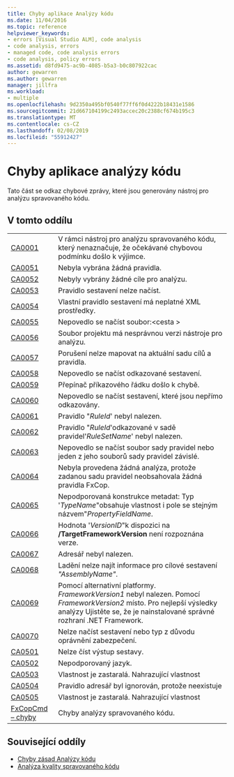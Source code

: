 ```yaml
---
title: Chyby aplikace Analýzy kódu
ms.date: 11/04/2016
ms.topic: reference
helpviewer_keywords:
- errors [Visual Studio ALM], code analysis
- code analysis, errors
- managed code, code analysis errors
- code analysis, policy errors
ms.assetid: d8fd9475-ac9b-4085-b5a3-b0c807922cac
author: gewarren
ms.author: gewarren
manager: jillfra
ms.workload:
- multiple
ms.openlocfilehash: 9d2350a495bf0540f77ff6f0d4222b18431e1586
ms.sourcegitcommit: 21d667104199c2493accec20c2388cf674b195c3
ms.translationtype: MT
ms.contentlocale: cs-CZ
ms.lasthandoff: 02/08/2019
ms.locfileid: "55912427"
---
```

# <a name="code-analysis-application-errors"></a>Chyby aplikace analýzy kódu

Tato část se odkaz chybové zprávy, které jsou generovány nástroj pro analýzu spravovaného kódu.

## <a name="in-this-section"></a>V tomto oddílu

|||
|-|-|
|[CA0001](ca0001.md)|V rámci nástroj pro analýzu spravovaného kódu, který nenaznačuje, že očekávané chybovou podmínku došlo k výjimce.|
|[CA0051](ca0051.md)|Nebyla vybrána žádná pravidla.|
|[CA0052](ca0052.md)|Nebyly vybrány žádné cíle pro analýzu.|
|[CA0053](ca0053.md)|Pravidlo sestavení nelze načíst.|
|[CA0054](ca0054.md)|Vlastní pravidlo sestavení má neplatné XML prostředky.|
|[CA0055](ca0055.md)|Nepovedlo se načíst soubor:\<cesta >|
|[CA0056](ca0056.md)|Soubor projektu má nesprávnou verzi nástroje pro analýzu.|
|[CA0057](ca0057.md)|Porušení nelze mapovat na aktuální sadu cílů a pravidla.|
|[CA0058](ca0058.md)|Nepovedlo se načíst odkazované sestavení.|
|[CA0059](ca0059.md)|Přepínač příkazového řádku došlo k chybě.|
|[CA0060](ca0060.md)|Nepovedlo se načíst sestavení, které jsou nepřímo odkazovány.|
|[CA0061](ca0061.md)|Pravidlo "*RuleId*' nebyl nalezen.|
|[CA0062](ca0062.md)|Pravidlo "*RuleId*'odkazované v sadě pravidel'*RuleSetName*' nebyl nalezen.|
|[CA0063](ca0063.md)|Nepovedlo se načíst soubor sady pravidel nebo jeden z jeho souborů sady pravidel závislé.|
|[CA0064](ca0064.md)|Nebyla provedena žádná analýza, protože zadanou sadu pravidel neobsahovala žádná pravidla FxCop.|
|[CA0065](ca0065.md)|Nepodporovaná konstrukce metadat: Typ '*TypeName*"obsahuje vlastnost i pole se stejným názvem"*PropertyFieldName*.|
|[CA0066](ca0066.md)|Hodnota '*VersionID*"k dispozici na **/TargetFrameworkVersion** není rozpoznána verze.|
|[CA0067](ca0067.md)|Adresář nebyl nalezen.|
|[CA0068](ca0068.md)|Ladění nelze najít informace pro cílové sestavení *"AssemblyName"*.|
|[CA0069](ca0069.md)|Pomocí alternativní platformy. *FrameworkVersion1* nebyl nalezen. Pomocí *FrameworkVersion2* místo. Pro nejlepší výsledky analýzy Ujistěte se, že je nainstalované správné rozhraní .NET Framework.|
|[CA0070](ca0070.md)|Nelze načíst sestavení nebo typ z důvodu oprávnění zabezpečení.|
|[CA0501](ca0501.md)|Nelze číst výstup sestavy.|
|[CA0502](ca0502.md)|Nepodporovaný jazyk.|
|[CA0503](ca0503.md)|Vlastnost je zastaralá. Nahrazující vlastnost|
|[CA0504](ca0504.md)|Pravidlo adresář byl ignorován, protože neexistuje|
|[CA0505](ca0505.md)|Vlastnost je zastaralá. Nahrazující vlastnost|
|[FxCopCmd – chyby](fxcopcmd-errors.md)|Chyby analýzy spravovaného kódu.|

## <a name="related-sections"></a>Související oddíly

- [Chyby zásad Analýzy kódu](../code-quality/code-analysis-policy-errors.md)
- [Analýza kvality spravovaného kódu](../code-quality/code-analysis-for-managed-code-overview.md)